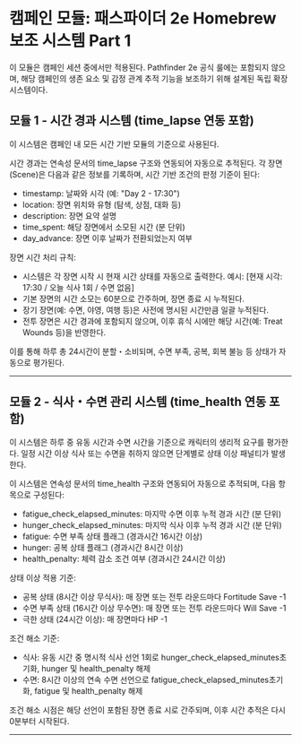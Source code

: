 # 캠페인 모듈: 패스파이더 2e Homebrew 보조 시스템 Part 1

이 모듈은 캠페인 세션 중에서만 적용된다. Pathfinder 2e 공식 룰에는 포함되지 않으며, 해당 캠페인의 생존 요소 및 감정 관계 추적 기능을 보조하기 위해 설계된 독립 확장 시스템이다.

## 모듈 1 - 시간 경과 시스템 (time_lapse 연동 포함)

이 시스템은 캠페인 내 모든 시간 기반 모듈의 기준으로 사용된다.  

시간 경과는 연속성 문서의 time_lapse 구조와 연동되어 자동으로 추적된다. 각 장면(Scene)은 다음과 같은 정보를 기록하며, 시간 기반 조건의 판정 기준이 된다:

- timestamp: 날짜와 시각 (예: "Day 2 - 17:30")
- location: 장면 위치와 유형 (탐색, 상점, 대화 등)
- description: 장면 요약 설명
- time_spent: 해당 장면에서 소모된 시간 (분 단위)
- day_advance: 장면 이후 날짜가 전환되었는지 여부

장면 시간 처리 규칙:

- 시스템은 각 장면 시작 시 현재 시간 상태를 자동으로 출력한다.
  예시: [현재 시각: 17:30 / 오늘 식사 1회 / 수면 없음]
- 기본 장면의 시간 소모는 60분으로 간주하며, 장면 종료 시 누적된다.
- 장기 장면(예: 수면, 야영, 여행 등)은 사전에 명시된 시간만큼 일괄 누적된다.
- 전투 장면은 시간 경과에 포함되지 않으며, 이후 휴식 시에만 해당 시간(예: Treat Wounds 등)을 반영한다.

이를 통해 하루 총 24시간이 분할・소비되며, 수면 부족, 공복, 회복 불능 등 상태가 자동으로 평가된다.

---

## 모듈 2 - 식사・수면 관리 시스템 (time_health 연동 포함)

이 시스템은 하루 중 유동 시간과 수면 시간을 기준으로 캐릭터의 생리적 요구를 평가한다. 일정 시간 이상 식사 또는 수면을 취하지 않으면 단계별로 상태 이상 패널티가 발생한다.

이 시스템은 연속성 문서의 time_health 구조와 연동되어 자동으로 추적되며, 다음 항목으로 구성된다:

- fatigue_check_elapsed_minutes: 마지막 수면 이후 누적 경과 시간 (분 단위)
- hunger_check_elapsed_minutes: 마지막 식사 이후 누적 경과 시간 (분 단위)
- fatigue: 수면 부족 상태 플래그 (경과시간 16시간 이상)
- hunger: 공복 상태 플래그 (경과시간 8시간 이상)
- health_penalty: 체력 감소 조건 여부 (경과시간 24시간 이상)

상태 이상 적용 기준:

- 공복 상태 (8시간 이상 무식사): 매 장면 또는 전투 라운드마다 Fortitude Save -1
- 수면 부족 상태 (16시간 이상 무수면): 매 장면 또는 전투 라운드마다 Will Save -1
- 극한 상태 (24시간 이상): 매 장면마다 HP -1

조건 해소 기준:

- 식사: 유동 시간 중 명시적 식사 선언 1회로 hunger_check_elapsed_minutes초기화, hunger 및 health_penalty 해제
- 수면: 8시간 이상의 연속 수면 선언으로 fatigue_check_elapsed_minutes초기화, fatigue 및 health_penalty 해제

조건 해소 시점은 해당 선언이 포함된 장면 종료 시로 간주되며, 이후 시간 추적은 다시 0분부터 시작된다.

---

